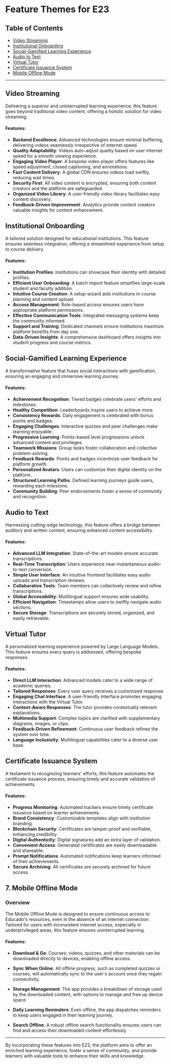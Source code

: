 # Feature Themes for E23

## Table of Contents

- [Video Streaming](#video-streaming)
- [Institutional Onboarding](#institutional-onboarding)
- [Social-Gamified Learning Experience](#social-gamified-learning-experience)
- [Audio to Text](#audio-to-text)
- [Virtual Tutor](#virtual-tutor)
- [Certificate Issuance System](#certificate-issuance-system)
- [Mobile Offline Mode](#mobile-offline-mode)

---

## Video Streaming

Delivering a superior and uninterrupted learning experience, this feature goes beyond traditional video content, offering a holistic solution for video streaming.

#### Features:

- **Backend Excellence**: Advanced technologies ensure minimal buffering, delivering videos seamlessly irrespective of internet speed.
- **Quality Adaptability**: Videos auto-adjust quality based on user internet speed for a smooth viewing experience.
- **Engaging Video Player**: A bespoke video player offers features like speed adjustment, closed captioning, and annotations.
- **Fast Content Delivery**: A global CDN ensures videos load swiftly, reducing wait times.
- **Security First**: All video content is encrypted, ensuring both content creators and the platform are safeguarded.
- **Organized Video Library**: A user-friendly video library facilitates easy content discovery.
- **Feedback-Driven Improvement**: Analytics provide content creators valuable insights for content enhancement.

## Institutional Onboarding

A tailored solution designed for educational institutions. This feature ensures seamless integration, offering a streamlined experience from setup to course delivery.

#### Features:

- **Institution Profiles**: Institutions can showcase their identity with detailed profiles.
- **Efficient User Onboarding**: A batch import feature simplifies large-scale student and faculty addition.
- **Intuitive Course Creation**: A setup wizard aids institutions in course planning and content upload.
- **Access Management**: Role-based access ensures users have appropriate platform permissions.
- **Effective Communication Tools**: Integrated messaging systems keep the community informed.
- **Support and Training**: Dedicated channels ensure institutions maximize platform benefits from day one.
- **Data-Driven Insights**: A comprehensive dashboard offers insights into student progress and course metrics.

## Social-Gamified Learning Experience

A transformative feature that fuses social interactions with gamification, ensuring an engaging and immersive learning journey.

#### Features:

- **Achievement Recognition**: Tiered badges celebrate users' efforts and milestones.
- **Healthy Competition**: Leaderboards inspire users to achieve more.
- **Consistency Rewards**: Daily engagement is celebrated with bonus points and badges.
- **Engaging Challenges**: Interactive quizzes and peer challenges make learning enjoyable.
- **Progressive Learning**: Points-based level progressions unlock advanced content and privileges.
- **Teamwork Missions**: Group tasks foster collaboration and collective problem-solving.
- **Feedback Rewards**: Points and badges incentivize user feedback for platform growth.
- **Personalized Avatars**: Users can customize their digital identity on the platform.
- **Structured Learning Paths**: Defined learning journeys guide users, rewarding each milestone.
- **Community Building**: Peer endorsements foster a sense of community and recognition.

## Audio to Text

Harnessing cutting-edge technology, this feature offers a bridge between auditory and written content, ensuring enhanced content accessibility.

#### Features:

- **Advanced LLM Integration**: State-of-the-art models ensure accurate transcriptions.
- **Real-Time Transcription**: Users experience near-instantaneous audio-to-text conversion.
- **Simple User Interface**: An intuitive frontend facilitates easy audio uploads and transcription reviews.
- **Collaborative Tools**: Team members can collectively review and refine transcriptions.
- **Global Accessibility**: Multilingual support ensures wide usability.
- **Efficient Navigation**: Timestamps allow users to swiftly navigate audio sections.
- **Secure Storage**: Transcriptions are securely stored, organized, and easily retrievable.

## Virtual Tutor

A personalized learning experience powered by Large Language Models. This feature ensures every query is addressed, offering bespoke responses.

#### Features:

- **Direct LLM Interaction**: Advanced models cater to a wide range of academic queries.
- **Tailored Responses**: Every user query receives a customized response.
- **Engaging Chat Interface**: A user-friendly interface promotes engaging interactions with the Virtual Tutor.
- **Context-Aware Responses**: The tutor provides contextually relevant explanations.
- **Multimedia Support**: Complex topics are clarified with supplementary diagrams, images, or clips.
- **Feedback-Driven Refinement**: Continuous user feedback refines the system over time.
- **Language Inclusivity**: Multilingual capabilities cater to a diverse user base.

## Certificate Issuance System

A testament to recognizing learners' efforts, this feature automates the certificate issuance process, ensuring timely and accurate validation of achievements.

#### Features:

- **Progress Monitoring**: Automated trackers ensure timely certificate issuance based on learner achievements.
- **Brand Consistency**: Customizable templates align with institution branding.
- **Blockchain Security**: Certificates are tamper-proof and verifiable, enhancing credibility.
- **Digital Authenticity**: Digital signatures add an extra layer of validation.
- **Convenient Access**: Generated certificates are easily downloadable and shareable.
- **Prompt Notifications**: Automated notifications keep learners informed of their achievements.
- **Secure Archiving**: All certificates are securely archived for future access.

## 7. Mobile Offline Mode

### Overview
The Mobile Offline Mode is designed to ensure continuous access to Educado's resources, even in the absence of an internet connection. Tailored for users with inconsistent internet access, especially in underprivileged areas, this feature ensures uninterrupted learning.

#### Features:

- **Download & Go**: Courses, videos, quizzes, and other materials can be downloaded directly to devices, enabling offline access.
  
- **Sync When Online**: All offline progress, such as completed quizzes or courses, will automatically sync to the user's account once they regain connectivity.
  
- **Storage Management**: The app provides a breakdown of storage used by the downloaded content, with options to manage and free up device space.
  
- **Daily Learning Reminders**: Even offline, the app dispatches reminders to keep users engaged in their learning journey.
  
- **Search Offline**: A robust offline search functionality ensures users can find and access their downloaded content effortlessly.
---

By incorporating these features into E23, the platform aims to offer an enriched learning experience, foster a sense of community, and provide learners with valuable tools to enhance their skills and knowledge.
